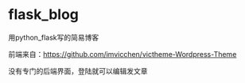 # flask_blog

用python_flask写的简易博客

前端来自：https://github.com/imvicchen/victheme-Wordpress-Theme

没有专门的后端界面，登陆就可以编辑发文章



